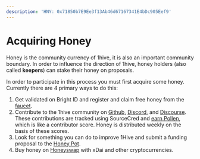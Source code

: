 ```yaml
---
description: 'HNY: 0x71850b7E9Ee3f13Ab46d67167341E4bDc905Eef9'
---
```


# Acquiring Honey

Honey is the community currency of 1hive, it is also an important community boundary. In order to influence the direction of 1hive, honey holders \(also called **keepers**\) can stake their honey on proposals.

In order to participate in this process you must first acquire some honey. Currently there are 4 primary ways to do this:

1. Get validated on Bright ID and register and claim free honey from the [faucet](https://faucet.1hive.org/#/). 
2. Contribute to the 1hive community on [Github](https://github.com/1Hive), [Discord](https://discord.com/invite/P4rRDUKTAU), and [Discourse](https://forum.1hive.org/). These contributions are tracked using SourceCred and [earn Pollen](how-can-you-contribute/earn-pollen.md), which is like a contributor score. Honey is distributed weekly on the basis of these scores. 
3. Look for something you can do to improve 1Hive and submit a funding proposal to the [Honey Pot](../projects/honey-pot/). 
4. Buy honey on [Honeyswap](https://honeyswap.org/#/swap) with xDai and other cryptocurrencies.

